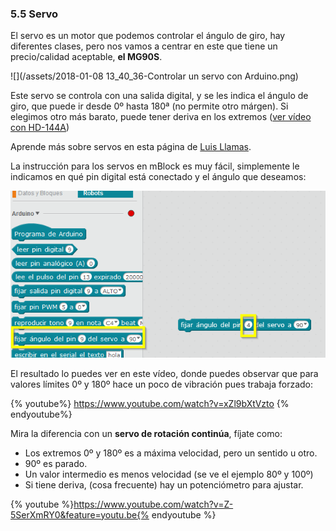 ### 5.5 Servo

El servo es un motor que podemos controlar el ángulo de giro, hay diferentes clases, pero nos vamos a centrar en este que tiene un precio/calidad aceptable, **el MG90S**.

![](/assets/2018-01-08 13_40_36-Controlar un servo con Arduino.png)

Este servo se controla con una salida digital, y se les indica el ángulo de giro, que puede ir desde 0º hasta 180ª (no permite otro márgen). Si elegimos otro más barato, puede tener deriva en los extremos ([ver vídeo con HD-144A](https://catedu.gitbooks.io/programa-arduino-mediante-codigo/content/montaje_1_testea_tu_servo.html))

Aprende más sobre servos en esta página de [Luis Llamas](https://www.luisllamas.es/controlar-un-servo-con-arduino/).

La instrucción para los servos en mBlock es muy fácil, simplemente le indicamos en qué pin digital está conectado y el ángulo que deseamos:

![](/assets/servo2.png)

El resultado lo puedes ver en este vídeo, donde puedes observar que para valores límites 0º y 180º hace un poco de vibración pues trabaja forzado:

{% youtube%} https://www.youtube.com/watch?v=xZl9bXtVzto {% endyoutube%}

Mira la diferencia con un **servo de rotación continúa**, fíjate como:
- Los extremos 0º y 180º es a máxima velocidad, pero un sentido u otro.
- 90º es parado.
- Un valor intermedio es menos velocidad (se ve el ejemplo 80º y 100º)
- Si tiene deriva, (cosa frecuente) hay un potenciómetro para ajustar.

{% youtube %}https://www.youtube.com/watch?v=Z-5SerXmRY0&feature=youtu.be{% endyoutube %}



